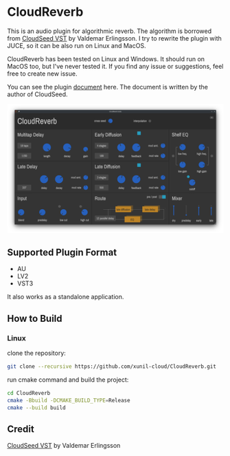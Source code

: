 # CloudReverb

This is an audio plugin for algorithmic reverb. The algorithm is borrowed from [CloudSeed VST](https://github.com/ValdemarOrn/CloudSeed) 
by Valdemar Erlingsson. I try to rewrite the plugin with JUCE, so it can be also run on Linux and MacOS.

CloudReverb has been tested on Linux and Windows. It should run on MacOS too, but I've never tested it. If you find any issue or suggestions, feel free to create new issue.

You can see the plugin [document](https://github.com/ValdemarOrn/CloudSeed/blob/master/Documentation/readme.md) here. The document is written by the author of CloudSeed.

![screenshot](screenshots/screenshot_01.png)

## Supported Plugin Format

- AU
- LV2
- VST3

It also works as a standalone application.

## How to Build

### Linux

clone the repository:

```sh
git clone --recursive https://github.com/xunil-cloud/CloudReverb.git
```

run cmake command and build the project:
```sh
cd CloudReverb
cmake -Bbuild -DCMAKE_BUILD_TYPE=Release
cmake --build build
```

## Credit

[CloudSeed VST](https://github.com/ValdemarOrn/CloudSeed) by Valdemar Erlingsson
